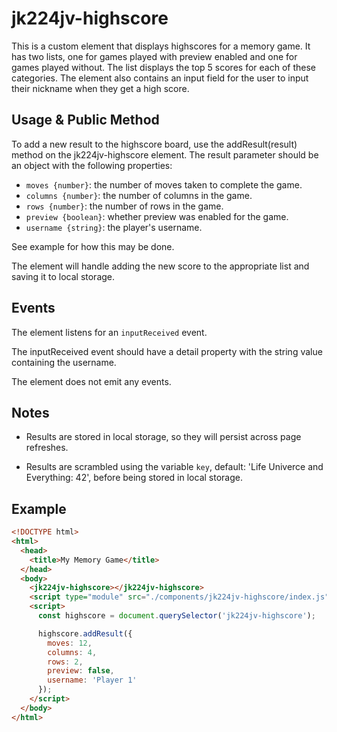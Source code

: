 # jk224jv-highscore

This is a custom element that displays highscores for a memory game. It has two lists, one for games played with preview enabled and one for games played without. The list displays the top 5 scores for each of these categories. The element also contains an input field for the user to input their nickname when they get a high score.

## Usage & Public Method

To add a new result to the highscore board, use the addResult(result) method on the jk224jv-highscore element. The result parameter should be an object with the following properties:

* `moves {number}`: the number of moves taken to complete the game.
* `columns {number}`: the number of columns in the game.
* `rows {number}`: the number of rows in the game.
* `preview {boolean}`: whether preview was enabled for the game.
* `username {string}`: the player's username.

See example for how this may be done.

The element will handle adding the new score to the appropriate list and saving it to local storage.

## Events

The element listens for an `inputReceived` event.

The inputReceived event should have a detail property with the string value containing the username.

The element does not emit any events.

## Notes

* Results are stored in local storage, so they will persist across page refreshes.

* Results are scrambled using the variable `key`, default: 'Life Univerce and Everything: 42', before being stored in local storage.

## Example

```HTML
<!DOCTYPE html>
<html>
  <head>
    <title>My Memory Game</title>
  </head>
  <body>
    <jk224jv-highscore></jk224jv-highscore>
    <script type="module" src="./components/jk224jv-highscore/index.js"></script>
    <script>
      const highscore = document.querySelector('jk224jv-highscore');

      highscore.addResult({
        moves: 12,
        columns: 4,
        rows: 2,
        preview: false,
        username: 'Player 1'
      });
    </script>
  </body>
</html>
```
